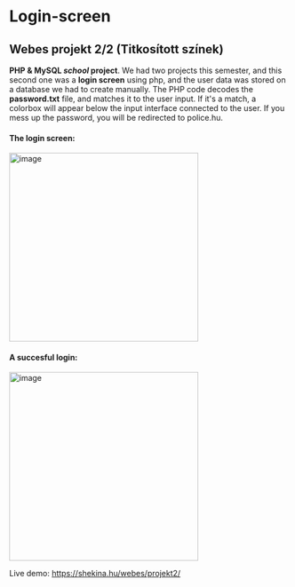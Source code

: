 # Login-screen
## Webes projekt 2/2 (Titkosított színek)
**PHP & MySQL _school_ project**.
We had two projects this semester, and this second one was a **login screen** using php, and the user data was stored on a database we had to create manually.
The PHP code decodes the **password.txt** file, and matches it to the user input. If it's a match, a colorbox will appear below the input interface connected to the user.
If you mess up the password, you will be redirected to police.hu.
#### The login screen:
<img width="340" alt="image" src="https://user-images.githubusercontent.com/78929870/171170578-ce5b2d9f-7bf9-485b-835b-e0719a9d61c8.png">

#### A succesful login:
<img width="340" alt="image" src="https://user-images.githubusercontent.com/78929870/171171676-75161c38-41cb-469b-a0c8-620633756dde.png">

Live demo: https://shekina.hu/webes/projekt2/
